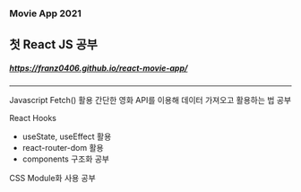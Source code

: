 ### Movie App 2021

첫 React JS 공부
---
##### https://franz0406.github.io/react-movie-app/
___


Javascript Fetch() 활용
간단한 영화 API를 이용해 데이터 가져오고 활용하는 법 공부 


React Hooks


- useState, useEffect 활용  
- react-router-dom 활용  
- components 구조화 공부  
  

CSS Module화 사용 공부

